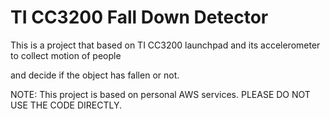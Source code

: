 # TI CC3200 Fall Down Detector

This is a project that based on TI CC3200 launchpad and its accelerometer to collect motion of people

and decide if the object has fallen or not.

NOTE: This project is based on personal AWS services. PLEASE DO NOT USE THE CODE DIRECTLY.
